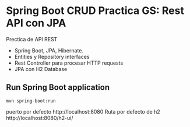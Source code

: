 # Spring Boot CRUD Practica GS: Rest API con JPA

Prectica de API REST
- Spring Boot, JPA, Hibernate.
- Entities y Repository interfaces
- Rest Controller para procesar HTTP requests
- JPA con H2 Database

## Run Spring Boot application
```
mvn spring-boot:run
```
puerto por defecto http://localhost:8080
Ruta por defecto de h2 http://localhost:8080/h2-ui/
